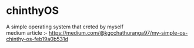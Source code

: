 # chinthyOS
A simple operating system that creted by myself <br>
medium article :- https://medium.com/@kgcchathuranga97/my-simple-os-chinthy-os-feb19a0b531d
